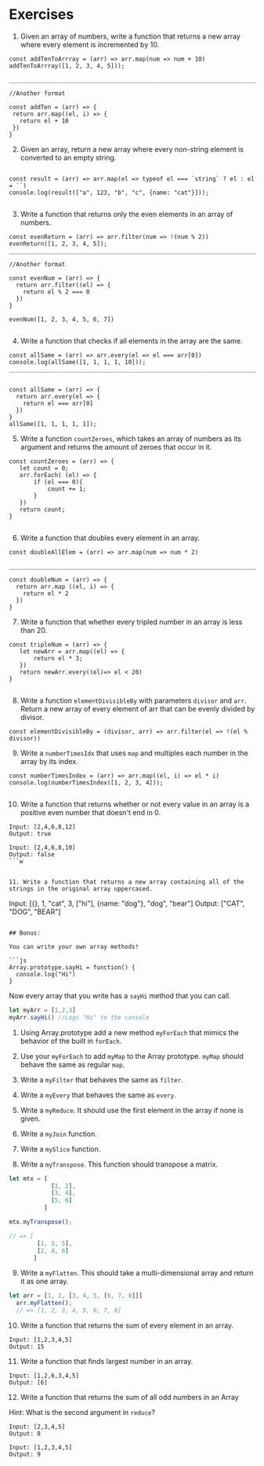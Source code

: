 # Exercises

1. Given an array of numbers, write a function that returns a new array where every element is incremented by 10.

```
const addTenToArrray = (arr) => arr.map(num => num + 10)
addTenToArrray([1, 2, 3, 4, 5]));

___________________________________________________________________________________________________

//Another format

const addTen = (arr) => {
 return arr.map((el, i) => {
   return el + 10
 })
}

```

2. Given an array, return a new array where every non-string element is converted to an empty string.

```

const result = (arr) => arr.map(el => typeof el === `string` ? el : el = ``)
console.log(result(["a", 123, "b", "c", {name: "cat"}]));


```

3. Write a function that returns only the even elements in an array of numbers.

```
const evenReturn = (arr) => arr.filter(num => !(num % 2))
evenReturn([1, 2, 3, 4, 5]);
__________________________________________________________________________________________________

//Another format

const evenNum = (arr) => {
  return arr.filter((el) => {
    return el % 2 === 0
  })
}

evenNum([1, 2, 3, 4, 5, 6, 7])


```

4. Write a function that checks if all elements in the array are the same.

```
const allSame = (arr) => arr.every(el => el === arr[0])
console.log(allSame([1, 1, 1, 1, 10]));
___________________________________________________________________________________________________


const allSame = (arr) => {
  return arr.every(el => {
    return el === arr[0]
  })
}
allSame([1, 1, 1, 1, 1]);

```


5. Write a function `countZeroes`, which takes an array of numbers as its argument and returns the amount of zeroes that occur in it.

```
const countZeroes = (arr) => {
   let count = 0;
   arr.forEach( (el) => {
       if (el === 0){
           count += 1;
       }
   })
   return count;
}
   
```

6. Write a function that doubles every element in an array.

```
const doubleAllElem = (arr) => arr.map(num => num * 2)

___________________________________________________________________________________________________

const doubleNum = (arr) => {
  return arr.map ((el, i) => {
    return el * 2
  })
}

```


7. Write a function that whether every tripled number in an array is less than 20.

```
const tripleNum = (arr) => {
   let newArr = arr.map((el) => {
       return el * 3;
   })
   return newArr.every((el)=> el < 20)
}


```

8. Write a function `elementDivisibleBy` with parameters `divisor` and `arr`.  Return a new array of every element of arr that can be evenly divided by divisor.

```
const elementDivisibleBy = (divisor, arr) => arr.filter(el => !(el % divisor))

```

9. Write a `numberTimesIdx` that uses `map` and multiples each number in the array by its index.

```
const numberTimesIndex = (arr) => arr.map((el, i) => el * i)
console.log(numberTimesIndex([1, 2, 3, 4]));


```

10. Write a function that returns whether or not every value in an array is a positive even number that doesn't end in 0.

```
Input: [2,4,6,8,12]
Output: true

Input: [2,4,6,8,10]
Output: false
```w


11. Write a function that returns a new array containing all of the strings in the original array uppercased.

```
Input: [{}, 1, "cat", 3, ["hi"], {name: "dog"}, "dog", "bear"]
Output: ["CAT", "DOG", "BEAR"]
```

## Bonus:

You can write your own array methods!

```js
Array.prototype.sayHi = function() {
  console.log("Hi")
}
```

Now every array that you write has a `sayHi` method that you can call.

```js
let myArr = [1,2,3]
myArr.sayHi() //Logs "Hi" to the console
```


1. Using Array.prototype add a new method `myForEach` that mimics the behavior of the built in `forEach`.


2. Use your `myForEach` to add `myMap` to the Array prototype. `myMap` should behave the same as regular `map`.


3. Write a `myFilter` that behaves the same as `filter`.


4. Write a `myEvery` that behaves the same as `every`.


5. Write a `myReduce`. It should use the first element in the array if none is given.


6. Write a `myJoin` function.


7. Write a `mySlice` function.


8. Write a `myTranspose`. This function should transpose a matrix.


```js
let mtx = [
            [1, 2],
            [3, 4],
            [5, 6]
          ]

mtx.myTranspose();

// => [
        [1, 3, 5],
        [2, 4, 6]
       ]
```

9. Write a `myFlatten`. This should take a multi-dimensional array and return it as one array.

```js
let arr = [1, 2, [3, 4, 5, [6, 7, 8]]]
  arr.myFlatten();
  // => [1, 2, 3, 4, 5, 6, 7, 8]
```

10. Write a function that returns the sum of every element in an array.

```
Input: [1,2,3,4,5]
Output: 15
```

11. Write a function that finds largest number in an array.

```
Input: [1,2,6,3,4,5]
Output: [6]
```

12. Write a function that returns the sum of all odd numbers in an Array

Hint: What is the second argument in `reduce`?

```
Input: [2,3,4,5]
Output: 8

Input: [1,2,3,4,5]
Output: 9
```
